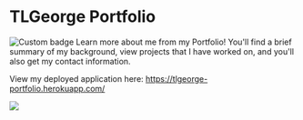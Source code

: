 
# TLGeorge Portfolio
![Custom badge](https://img.shields.io/badge/TLGeorge-Portfolio-orange)
Learn more about me from my Portfolio! You'll find a brief summary of my background, view projects that I have worked on, and you'll also get my contact information. 

View my deployed application here: https://tlgeorge-portfolio.herokuapp.com/

![](./assets/tlgportfolio.png)